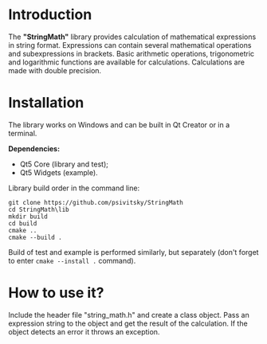 # Introduction

The **"StringMath"** library provides calculation of mathematical expressions in string format.
Expressions can contain several mathematical operations and subexpressions in brackets.
Basic arithmetic operations, trigonometric and logarithmic functions are available for calculations.
Calculations are made with double precision.

# Installation

The library works on Windows and can be built in Qt Creator or in a terminal.

**Dependencies:**
- Qt5 Core (library and test);
- Qt5 Widgets (example).
 
Library build order in the command line:

```
git clone https://github.com/psivitsky/StringMath
cd StringMath\lib
mkdir build
cd build
cmake ..
cmake --build .
```

Build of test and example is performed similarly, but separately (don't forget to enter ```cmake --install .``` command).

# How to use it?

Include the header file "string_math.h" and create a class object.
Pass an expression string to the object and get the result of the calculation.
If the object detects an error it throws an exception.
